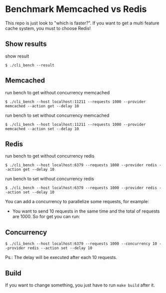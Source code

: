 # Benchmark Memcached vs Redis

This repo is just look to "which is faster?". If you want to get a multi feature cache system, you must to choose Redis!

## Show results

show result
```shell
$ ./cli_bench --result
```

## Memcached

run bench to get without concurrency memcached
```shell
$ ./cli_bench --host localhost:11211 --requests 1000 --provider memcached --action get --delay 10
```

run bench to set without concurrency memcached
```shell
$ ./cli_bench --host localhost:11211 --requests 1000 --provider memcached --action set --delay 10
```

## Redis

run bench to get without concurrency redis
```shell
$ ./cli_bench --host localhost:6379 --requests 1000 --provider redis --action get --delay 10
```

run bench to set without concurrency redis
```shell
$ ./cli_bench --host localhost:6379 --requests 1000 --provider redis --action set --delay 10
```

You can add a concurrency to parallelize some requests, for example:
- You want to send 10 requests in the same time and the total of requests are 1000. So for get you can run:

## Concurrency

```shell
$ ./cli_bench --host localhost:6379 --requests 1000 --concurrency 10 --provider redis --action set --delay 10
```

Ps.: The delay will be executed after each 10 requests.


## Build

If you want to change something, you just have to run ``make build`` after it.